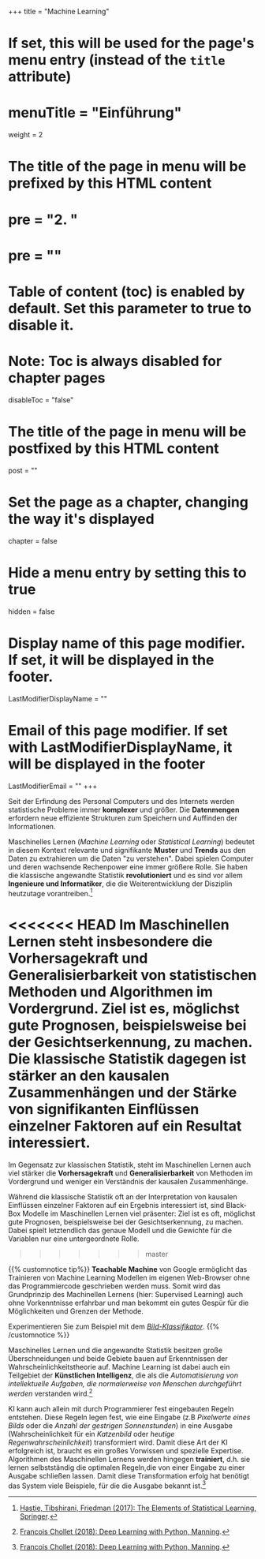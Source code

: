 +++
title = "Machine Learning"
# If set, this will be used for the page's menu entry (instead of the `title` attribute)
# menuTitle = "Einführung"
weight = 2
# The title of the page in menu will be prefixed by this HTML content
# pre = "<b>2. </b>"
# pre = "<i class='fab fa-github'></i>"
# Table of content (toc) is enabled by default. Set this parameter to true to disable it.
# Note: Toc is always disabled for chapter pages
disableToc = "false"

# The title of the page in menu will be postfixed by this HTML content
post = ""
# Set the page as a chapter, changing the way it's displayed
chapter = false
# Hide a menu entry by setting this to true
hidden = false
# Display name of this page modifier. If set, it will be displayed in the footer.
LastModifierDisplayName = ""
# Email of this page modifier. If set with LastModifierDisplayName, it will be displayed in the footer
LastModifierEmail = ""
+++

Seit der Erfindung des Personal Computers und des Internets werden statistische Probleme immer **komplexer** und größer. Die **Datenmengen** erfordern neue effiziente Strukturen zum Speichern und Auffinden der Informationen.

Maschinelles Lernen (*Machine Learning* oder *Statistical Learning*) bedeutet in diesem Kontext relevante und signifikante **Muster** und **Trends** aus den Daten zu extrahieren um die Daten "zu verstehen". Dabei spielen Computer und deren wachsende Rechenpower eine immer größere Rolle. Sie haben die klassische angewandte Statistik **revolutioniert** und es sind vor allem **Ingenieure und Informatiker**, die die Weiterentwicklung der Disziplin heutzutage vorantreiben.[^1]

<<<<<<< HEAD
Im Maschinellen Lernen steht insbesondere die **Vorhersagekraft** und **Generalisierbarkeit** von statistischen Methoden und Algorithmen im Vordergrund. Ziel ist es, möglichst gute Prognosen, beispielsweise bei der Gesichtserkennung, zu machen. Die klassische Statistik dagegen ist stärker an den kausalen Zusammenhängen und der Stärke von signifikanten Einflüssen einzelner Faktoren auf ein Resultat interessiert.
=======
Im Gegensatz zur klassischen Statistik, steht im Maschinellen Lernen auch viel stärker die **Vorhersagekraft** und **Generalisierbarkeit** von Methoden im Vordergrund und weniger ein Verständnis der kausalen Zusammenhänge.

Während die klassische Statistik oft an der Interpretation von kausalen Einflüssen einzelner Faktoren auf ein Ergebnis interessiert ist, sind Black-Box Modelle im Maschinellen Lernen viel präsenter: Ziel ist es oft, möglichst gute Prognosen, beispielsweise bei der Gesichtserkennung, zu machen. Dabei spielt letztendlich das genaue Modell und die Gewichte für die Variablen nur eine untergeordnete Rolle.
>>>>>>> master

{{% customnotice tip%}}
**Teachable Machine** von Google ermöglicht das Trainieren von Machine Learning Modellen im eigenen Web-Browser ohne das Programmiercode geschrieben werden muss. Somit wird das Grundprinzip des Machinellen Lernens (hier: Supervised Learning) auch ohne Vorkenntnisse erfahrbar und man bekommt ein gutes Gespür für die Möglichkeiten und Grenzen der Methode.

Experimentieren Sie zum Beispiel mit dem [*Bild-Klassifikator*](https://teachablemachine.withgoogle.com/train/image).
{{% /customnotice %}}

Maschinelles Lernen und die angewandte Statistik besitzen große Überschneidungen und beide Gebiete bauen auf Erkenntnissen der Wahrscheinlichkeitstheorie auf. Machine Learning ist dabei auch ein Teilgebiet der **Künstlichen Intelligenz**, die als die *Automatisierung von intellektuelle Aufgaben, die normalerweise von Menschen durchgeführt werden* verstanden wird.[^2]

KI kann auch allein mit durch Programmierer fest eingebauten Regeln entstehen. Diese Regeln legen fest, wie eine Eingabe (z.B *Pixelwerte eines Bilds* oder die *Anzahl der gestrigen Sonnenstunden*) in eine Ausgabe (Wahrscheinlichkeit für ein *Katzenbild* oder *heutige Regenwahrscheinlichkeit*) transformiert wird. Damit diese Art der KI erfolgreich ist, braucht es ein großes Vorwissen und spezielle Expertise. Algorithmen des Maschinellen Lernens werden hingegen **trainiert**, d.h. sie lernen selbstständig die optimalen Regeln,die von einer Eingabe zu einer Ausgabe schließen lassen. Damit diese Transformation erfolg hat benötigt das System viele Beispiele, für die die Ausgabe bekannt ist.[^2]












[^1]: [Hastie, Tibshirani, Friedman (2017): The Elements of Statistical Learning, Springer](https://web.stanford.edu/~hastie/ElemStatLearn/).

[^2]: [Francois Chollet (2018): Deep Learning with Python, Manning](https://www.manning.com/books/deep-learning-with-python).
